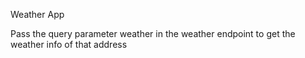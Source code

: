 Weather App

Pass the query parameter weather in the weather
endpoint to get the weather info of that address